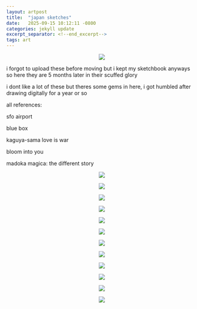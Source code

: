 ```yaml
---
layout: artpost
title:  "japan sketches"
date:   2025-09-15 10:12:11 -0800
categories: jekyll update 
excerpt_separator: <!--end_excerpt-->
tags: art
---
```

<p align="center">
    <img src="../../../../../../../assets/images/IMG_6701.jpg">
</p>
<!--end_excerpt-->

i forgot to upload these before moving but i kept my sketchbook anyways so here they are 5 months later in their scuffed glory

i dont like a lot of these but theres some gems in here, i got humbled after drawing digitally for a year or so


all references: 

sfo airport

blue box

kaguya-sama love is war

bloom into you

madoka magica: the different story

<p align="center">
    <img src="../../../../../../../assets/images/IMG_6698.jpg">
</p>

<p align="center">
    <img src="../../../../../../../assets/images/IMG_6699.jpg">
</p>

<p align="center">
    <img src="../../../../../../../assets/images/IMG_6700.png">
</p>

<p align="center">
    <img src="../../../../../../../assets/images/IMG_6702.jpg">
</p>

<p align="center">
    <img src="../../../../../../../assets/images/IMG_6703.jpg">
</p>

<p align="center">
    <img src="../../../../../../../assets/images/IMG_6704.jpg">
</p>

<p align="center">
    <img src="../../../../../../../assets/images/IMG_6705.jpg">
</p>

<p align="center">
    <img src="../../../../../../../assets/images/IMG_6706.jpg">
</p>

<p align="center">
    <img src="../../../../../../../assets/images/IMG_6707.jpg">
</p>

<p align="center">
    <img src="../../../../../../../assets/images/IMG_6708.jpg">
</p>

<p align="center">
    <img src="../../../../../../../assets/images/IMG_6709.jpg">
</p>

<p align="center">
    <img src="../../../../../../../assets/images/IMG_6710.jpg">
</p>
